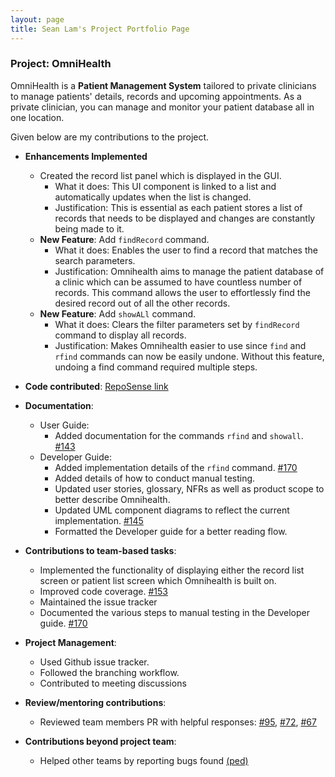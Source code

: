 ```yaml
---
layout: page
title: Sean Lam's Project Portfolio Page
---
```

### Project: OmniHealth

OmniHealth is a **Patient Management System** tailored to private clinicians to manage patients' details, records and upcoming appointments.
As a private clinician, you can manage and monitor your patient database all in one location.

Given below are my contributions to the project.

* **Enhancements Implemented**
    * Created the record list panel which is displayed in the GUI.
      * What it does: This UI component is linked to a list and automatically updates when the list is changed.
      * Justification: This is essential as each patient stores a list of records that needs to be displayed and changes are constantly being made to it.
    * **New Feature**: Add `findRecord` command.
        * What it does: Enables the user to find a record that matches the search parameters.
        * Justification: Omnihealth aims to manage the patient database of a clinic which can be assumed to have countless number of records.
      This command allows the user to effortlessly find the desired record out of all the other records.
    * **New Feature**: Add `showALl` command.
        * What it does: Clears the filter parameters set by `findRecord` command to display all records.
        * Justification: Makes Omnihealth easier to use since `find` and `rfind` commands can now be easily undone. Without this feature, 
      undoing a find command required multiple steps.

* **Code
  contributed**: [RepoSense link](https://nus-cs2103-ay2223s1.github.io/tp-dashboard/?search=ljxsean&breakdown=true)

* **Documentation**:
    * User Guide:
        * Added documentation for the commands `rfind` and `showall`. [\#143](https://github.com/AY2223S1-CS2103T-T14-3/tp/pull/143)
    * Developer Guide:
        * Added implementation details of the `rfind` command. [\#170](https://github.com/AY2223S1-CS2103T-T14-3/tp/pull/170)
        * Added details of how to conduct manual testing.
        * Updated user stories, glossary, NFRs as well as product scope to better describe Omnihealth.
        * Updated UML component diagrams to reflect the current implementation. [\#145](https://github.com/AY2223S1-CS2103T-T14-3/tp/pull/145)
        * Formatted the Developer guide for a better reading flow.
        
* **Contributions to team-based tasks**:
    * Implemented the functionality of displaying either the record list screen or patient list screen which Omnihealth
      is built on.
    * Improved code coverage. [\#153](https://github.com/AY2223S1-CS2103T-T14-3/tp/pull/153)
    * Maintained the issue tracker
    * Documented the various steps to manual testing in the Developer guide. [\#170](https://github.com/AY2223S1-CS2103T-T14-3/tp/pull/170)   
    
* **Project Management**:
    * Used Github issue tracker.
    * Followed the branching workflow.
    * Contributed to meeting discussions
    
* **Review/mentoring contributions**:
    * Reviewed team members PR with helpful responses: [\#95](https://github.com/AY2223S1-CS2103T-T14-3/tp/pull/95), [\#72](https://github.com/AY2223S1-CS2103T-T14-3/tp/pull/72), [\#67](https://github.com/AY2223S1-CS2103T-T14-3/tp/pull/67)

* **Contributions beyond project team**:
    * Helped other teams by reporting bugs found [(ped)](https://github.com/LJXSean/ped/issues)
